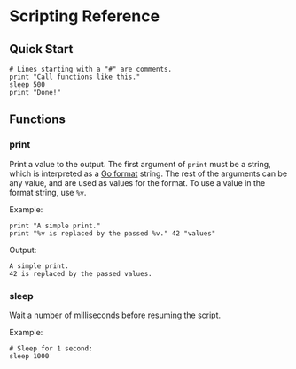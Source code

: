 # Scripting Reference

## Quick Start

```
# Lines starting with a "#" are comments.
print "Call functions like this."
sleep 500
print "Done!"
```

## Functions

### print

Print a value to the output. The first argument of `print` must be a string, which is interpreted as a [Go format](https://golang.org/pkg/fmt/) string. The rest of the arguments can be any value, and are used as values for the format. To use a value in the format string, use `%v`.

Example:

```
print "A simple print."
print "%v is replaced by the passed %v." 42 "values" 
```

Output:

```
A simple print.
42 is replaced by the passed values.
```

### sleep

Wait a number of milliseconds before resuming the script.

Example:

```
# Sleep for 1 second:
sleep 1000
```
